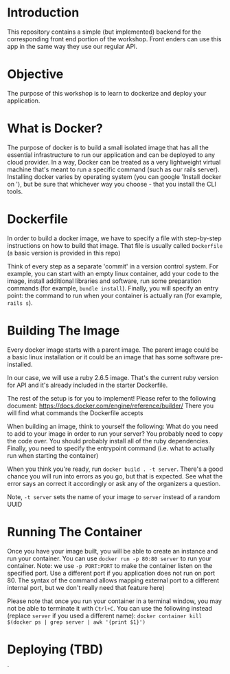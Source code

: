 # Introduction
This repository contains a simple (but implemented) backend for the corresponding front end portion of the workshop.
Front enders can use this app in the same way they use our regular API.

# Objective
The purpose of this workshop is to learn to dockerize and deploy your application.

# What is Docker?
The purpose of docker is to build a small isolated image that has all the essential infrastructure to run our application and can be deployed to any cloud provider. In a way, Docker can be treated as a very lightweight virtual machine that's meant to run a specific command (such as our rails server). 
Installing docker varies by operating system (you can google 'Install docker on <OS>'), but be sure that whichever way you choose - that you install the CLI tools.

# Dockerfile
In order to build a docker image, we have to specify a file with step-by-step instructions on how to build that image. That file is usually called `Dockerfile` (a basic version is provided in this repo)

Think of every step as a separate 'commit' in a version control system. For example, you can start with an empty linux container, add your code to the image, install additional libraries and software, run some preparation commands (for example, `bundle install`). Finally, you will specify an entry point: the command to run when your container is actually ran (for example, `rails s`).

# Building The Image
Every docker image starts with a parent image. The parent image could be a basic linux installation or it could be an image that has some software pre-installed.

In our case, we will use a ruby 2.6.5 image. That's the current ruby version for API and it's already included in the starter Dockerfile.

The rest of the setup is for you to implement!
Please refer to the following document: https://docs.docker.com/engine/reference/builder/
There you will find what commands the Dockerfile accepts

When building an image, think to yourself the following:
What do you need to add to your image in order to run your server?
You probably need to copy the code over.
You should probably install all of the ruby dependencies.
Finally, you need to specify the entrypoint command (i.e. what to actually run when starting the container)

When you think you're ready, run `docker build . -t server`.
There's a good chance you will run into errors as you go, but that is expected. See what the error says an correct it accordingly or ask any of the organizers a question.

Note, `-t server` sets the name of your image to `server` instead of a random UUID

# Running The Container

Once you have your image built, you will be able to create an instance and run your container.
You can use `docker run -p 80:80 server` to run your container.
Note: we use `-p PORT:PORT` to make the container listen on the specified port. Use a different port if you application does not run on port 80. The syntax of the command allows mapping external port to a different internal port, but we don't really need that feature here)

Please note that once you run your container in a terminal window, you may not be able to terminate it with `Ctrl+C`.
You can use the following instead (replace `server` if you used a different name): `docker container kill $(docker ps | grep server | awk '{print $1}')`

# Deploying (TBD)
`

